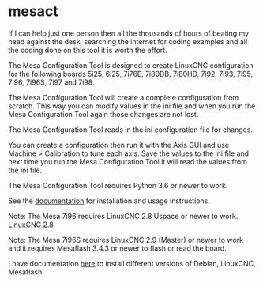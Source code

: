 # mesact

If I can help just one person then all the thousands of hours of beating my head
against the desk, searching the internet for coding examples and all the coding
done on this tool it is worth the effort.

The Mesa Configuration Tool is designed to create LinuxCNC configuration for the
following boards 5i25, 6i25, 7i76E, 7i80DB, 7i80HD, 7i92, 7i93, 7i95, 7i96,
7i96S, 7i97 and 7i98.

The Mesa Configuration Tool will create a complete configuration from scratch.
This way you can modify values in the ini file and when you run the Mesa
Configuration Tool again those changes are not lost.

The Mesa Configuration Tool reads in the ini configuration file for changes.

You can create a configuration then run it with the Axis GUI and use
Machine > Calibration to tune each axis. Save the values to the ini file and
next time you run the Mesa Configuration Tool it will read the values from the
ini file.

The Mesa Configuration Tool requires Python 3.6 or newer to work.

See the [documentation](https://gnipsel.com/mesa/mesact/index.html) for installation and
usage instructions.

Note: The Mesa 7i96 requires LinuxCNC 2.8 Uspace or newer to work.
[LinuxCNC 2.8](https://gnipsel.com/linuxcnc/uspace/debian10-emc.html)

Note: The Mesa 7i96S requires LinuxCNC 2.9 (Master) or newer to work and it
requires Mesaflash 3.4.3 or newer to flash or read the board.

I have documentation [here](https://gnipsel.com/linuxcnc/index.html) to install
different versions of Debian, LinuxCNC, Mesaflash.
